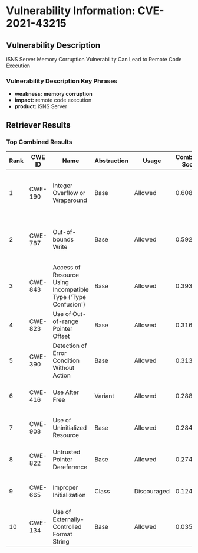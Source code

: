 # Vulnerability Information: CVE-2021-43215

## Vulnerability Description
iSNS Server Memory Corruption Vulnerability Can Lead to Remote Code Execution

### Vulnerability Description Key Phrases
- **weakness:** **memory corruption**
- **impact:** remote code execution
- **product:** iSNS Server

## Retriever Results

### Top Combined Results

| Rank | CWE ID | Name | Abstraction | Usage | Combined Score | Retrievers | Individual Scores |
|------|--------|------|-------------|-------|---------------|------------|-------------------|
| 1 | CWE-190 | Integer Overflow or Wraparound | Base | Allowed | 0.6080 | dense, sparse, graph | dense: 0.502, sparse: 0.064, graph: 0.895 |
| 2 | CWE-787 | Out-of-bounds Write | Base | Allowed | 0.5928 | dense, sparse, graph | dense: 0.493, sparse: 0.069, graph: 0.857 |
| 3 | CWE-843 | Access of Resource Using Incompatible Type ('Type Confusion') | Base | Allowed | 0.3935 | sparse, graph | sparse: 0.063, graph: 1.000 |
| 4 | CWE-823 | Use of Out-of-range Pointer Offset | Base | Allowed | 0.3166 | sparse, graph | sparse: 0.060, graph: 0.789 |
| 5 | CWE-390 | Detection of Error Condition Without Action | Base | Allowed | 0.3135 | sparse, graph | sparse: 0.055, graph: 0.789 |
| 6 | CWE-416 | Use After Free | Variant | Allowed | 0.2883 | sparse, graph | sparse: 0.061, graph: 0.776 |
| 7 | CWE-908 | Use of Uninitialized Resource | Base | Allowed | 0.2840 | dense, sparse | dense: 0.496, sparse: 0.063 |
| 8 | CWE-822 | Untrusted Pointer Dereference | Base | Allowed | 0.2740 | dense, sparse | dense: 0.486, sparse: 0.054 |
| 9 | CWE-665 | Improper Initialization | Class | Discouraged | 0.1248 | dense, sparse | dense: 0.494, sparse: 0.055 |
| 10 | CWE-134 | Use of Externally-Controlled Format String | Base | Allowed | 0.0352 | sparse | sparse: 0.061 |

